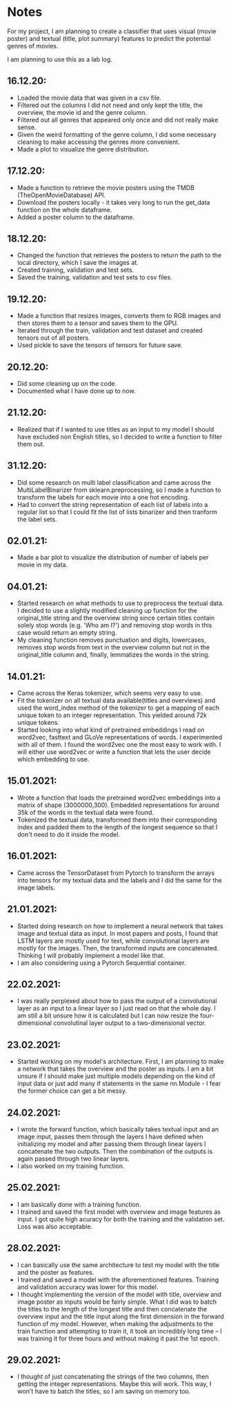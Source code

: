 # Notes

For my project, I am planning to create a classifier that uses visual (movie poster) and textual (title, plot summary) features to predict the potential genres of movies.

I am planning to use this as a lab log.

## 16.12.20: 
- Loaded the movie data that was given in a csv file.
- Filtered out the columns I did not need and only kept the title, the overview, the movie id and the genre column.
- Filtered out all genres that appeared only once and did not really make sense.
- Given the weird formatting of the genre column, I did some necessary cleaning to make accessing the genres more convenient.
- Made a plot to visualize the genre distribution.

## 17.12.20:
- Made a function to retrieve the movie posters using the TMDB (TheOpenMovieDatabase) API.
- Download the posters locally - it takes very long to run the get_data function on the whole dataframe.
- Added a poster column to the dataframe.

## 18.12.20:
- Changed the function that retrieves the posters to return the path to the local directory, which I save the images at.
- Created training, validation and test sets.
- Saved the training, validation and test sets to csv files.

## 19.12.20:
- Made a function that resizes images,  converts them to RGB images and then stores them to a tensor and saves them to the GPU.
- Iterated through the train, validation and test dataset and created tensors out of all posters.
- Used pickle to save the tensors of tensors for future save.

## 20.12.20:
- Did some cleaning up on the code.
- Documented what I have done up to now.

## 21.12.20:
- Realized that if I wanted to use titles as an input to my model I should have excluded non English titles, so I decided to write a function to filter them out.

## 31.12.20:
- Did some research on multi label classification and came across the MultiLabelBinarizer from sklearn.preprocessing, so I made a function to transform the labels for each movie into a one hot encoding.
- Had to convert the string representation of each list of labels into a regular list so that I could fit the list of lists binarizer and then tranform the label sets.

## 02.01.21:
- Made a bar plot to visualize the distribution of number of labels per movie in my data.

## 04.01.21:
- Started research on what methods to use to preprocess the textual data. I decided to use a slightly modified cleaning up function for the original_title string and the overview string since certain titles contain solely stop words (e.g. 'Who am I?') and removing stop words in this case would return an empty string.
- My cleaning function removes punctuation and digits, lowercases, removes stop words from text in the overview column but not in the original_title column and, finally, lemmatizes the words in the string.

## 14.01.21:
- Came across the Keras tokenizer, which seems very easy to use.
- Fit the tokenizer on all textual data available(titles and overviews) and used the word_index method of the tokenizer to get a mapping of each unique token to an integer representation. This yielded around 72k unique tokens.
- Started looking into what kind of pretrained embeddings I read on word2vec, fasttext and GLoVe representations of words. I experimented with all of them. I found the word2vec one the most easy to work with. I will either use word2vec or write a function that lets the user decide which embedding to use.

## 15.01.2021:
- Wrote a function that loads the pretrained word2vec embeddings into a matrix of shape (3000000,300). Embedded representations for around 35k of the words in the textual data were found.
- Tokenized the textual data, transformed them into their corresponding index and padded them to the length of the longest sequence so that I don't need to do it inside the model. 

## 16.01.2021:
- Came across the TensorDataset from Pytorch to transform the arrays into tensors for my textual data and the labels and I did the same for the image labels.

## 21.01.2021:
 - Started doing research on how to implement a neural network that takes image and textual data as input. In most papers and posts, I found that LSTM layers are mostly used for text, while convolutional layers are mostly for the images. Then, the transformed inputs are concatenated. Thinking I will probably implement a model like that.
 - I am also considering using a Pytorch Sequential container.
 
 ## 22.02.2021:
- I was really perplexed about how to pass the output of a convolutional layer as an input to a linear layer so I just read on that the whole day. I am still a bit unsure how it is calculated but I can now resize the four-dimensional convolutinal layer output to a two-dimensional vector.

## 23.02.2021:
- Started working on my model's architecture. First, I am planning to make a network that takes the overview and the poster as inputs. I am a bit unsure if I should make just multiple models depending on the kind of input data  or just add many if statements in the same nn.Module - I fear the former choice can get a bit messy. 

## 24.02.2021:
- I wrote the forward function, which basically takes textual input and an image input, passes them through the layers I have defined when initializing my model and after passing them through linear layers I concatenate the two outputs. Then the combination of the outputs is again passed through two linear layers.
- I also worked on my training function.

## 25.02.2021:
- I am basically done with a training function.
- I trained and saved the first model with overview and image features as input. I got quite high acuracy for both the training and the validation set. Loss was also acceptable.

## 28.02.2021:
- I can basically use the same architecture to test my model with the title and the poster as features. 
- I trained and saved a model with the aforementioned features. Training and validation accuracy was lower for this model. 
- I thought implementing the version of the model with title, overview and image poster as inputs would be fairly simple. What I did was to batch the titles to the length of the longest title and then concatenate the overview input and the title input along the first dimension in the forward function of my model. However, when making the adjustments to the train function and attempting to train it, it took an incredibly long time – I was training it for three hours and without making it past the 1st epoch.

## 29.02.2021:
- I thought of just concatenating the strings of the two columns, then getting the integer representations. Maybe this will work. This way, I won't have to batch the titles, so I am saving on memory too.

